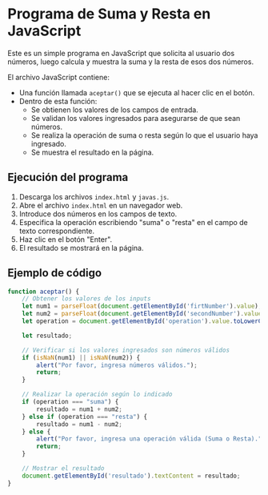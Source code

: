 # Programa de Suma y Resta en JavaScript

Este es un simple programa en JavaScript que solicita al usuario dos números, luego calcula y muestra la suma y la resta de esos dos números.

El archivo JavaScript contiene:
- Una función llamada `aceptar()` que se ejecuta al hacer clic en el botón.
- Dentro de esta función:
  - Se obtienen los valores de los campos de entrada.
  - Se validan los valores ingresados para asegurarse de que sean números.
  - Se realiza la operación de suma o resta según lo que el usuario haya ingresado.
  - Se muestra el resultado en la página.

## Ejecución del programa

1. Descarga los archivos `index.html` y `javas.js`.
2. Abre el archivo `index.html` en un navegador web.
3. Introduce dos números en los campos de texto.
4. Especifica la operación escribiendo "suma" o "resta" en el campo de texto correspondiente.
5. Haz clic en el botón "Enter".
6. El resultado se mostrará en la página.

## Ejemplo de código

```javascript
function aceptar() {
    // Obtener los valores de los inputs
    let num1 = parseFloat(document.getElementById('firtNumber').value);
    let num2 = parseFloat(document.getElementById('secondNumber').value);
    let operation = document.getElementById('operation').value.toLowerCase();

    let resultado;

    // Verificar si los valores ingresados son números válidos
    if (isNaN(num1) || isNaN(num2)) {
        alert("Por favor, ingresa números válidos.");
        return;
    }

    // Realizar la operación según lo indicado
    if (operation === "suma") {
        resultado = num1 + num2;
    } else if (operation === "resta") {
        resultado = num1 - num2;
    } else {
        alert("Por favor, ingresa una operación válida (Suma o Resta).");
        return;
    }

    // Mostrar el resultado
    document.getElementById('resultado').textContent = resultado;
}
